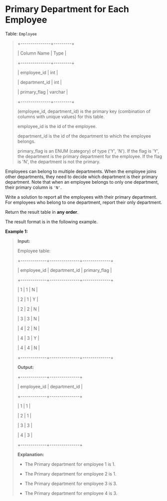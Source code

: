 # Primary Department for Each Employee

Table: <code>Employee</code>
>
> +---------------+---------+
>
> | Column Name   |  Type   |
>
> +---------------+---------+
>
> | employee_id   | int     |
>
> | department_id | int     |
>
> | primary_flag  | varchar |
>
> +---------------+---------+
>
> (employee_id, department_id) is the primary key (combination of columns with unique values) for this table.
>
> employee_id is the id of the employee.
>
> department_id is the id of the department to which the employee belongs.
>
> primary_flag is an ENUM (category) of type ('Y', 'N'). If the flag is 'Y', the department is the primary department for the employee. If the flag is 'N', the department is not the primary.


Employees can belong to multiple departments. When the employee joins other departments, they need to decide which department is their primary department. Note that when an employee belongs to only one department, their primary column is <code>'N'</code>.

Write a solution to report all the employees with their primary department. For employees who belong to one department, report their only department.

Return the result table in **any order**.

The&nbsp;result format is in the following example.


**Example 1:**
>
> **Input:**
>
> Employee table:
>
> +-------------+---------------+--------------+
>
> | employee_id | department_id | primary_flag |
>
> +-------------+---------------+--------------+
>
> | 1           | 1             | N            |
>
> | 2           | 1             | Y            |
>
> | 2           | 2             | N            |
>
> | 3           | 3             | N            |
>
> | 4           | 2             | N            |
>
> | 4           | 3             | Y            |
>
> | 4           | 4             | N            |
>
> +-------------+---------------+--------------+
>
> **Output:**
>
> +-------------+---------------+
>
> | employee_id | department_id |
>
> +-------------+---------------+
>
> | 1           | 1             |
>
> | 2           | 1             |
>
> | 3           | 3             |
>
> | 4           | 3             |
>
> +-------------+---------------+
>
> **Explanation:**
>
> - The Primary department for employee 1 is 1.
>
> - The Primary department for employee 2 is 1.
>
> - The Primary department for employee 3 is 3.
>
> - The Primary department for employee 4 is 3.
